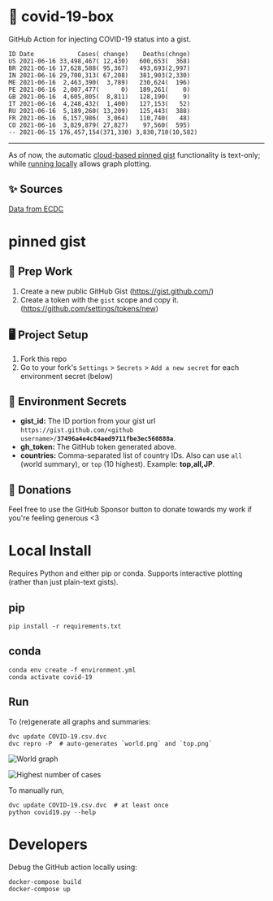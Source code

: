 # 🏥 covid-19-box

GitHub Action for injecting COVID-19 status into a gist.

```
ID Date            Cases( change)    Deaths(chnge)
US 2021-06-16 33,498,467( 12,430)   600,653(  368)
BR 2021-06-16 17,628,588( 95,367)   493,693(2,997)
IN 2021-06-16 29,700,313( 67,208)   381,903(2,330)
ME 2021-06-16  2,463,390(  3,789)   230,624(  196)
PE 2021-06-16  2,007,477(      0)   189,261(    0)
GB 2021-06-16  4,605,805(  8,811)   128,190(    9)
IT 2021-06-16  4,248,432(  1,400)   127,153(   52)
RU 2021-06-16  5,189,260( 13,209)   125,443(  388)
FR 2021-06-16  6,157,986(  3,064)   110,740(   48)
CO 2021-06-16  3,829,879( 27,827)    97,560(  595)
-- 2021-06-15 176,457,154(371,330) 3,830,710(10,582)
```

---

As of now, the automatic [cloud-based pinned gist](#pinned-gist) functionality is text-only;
while [running locally](#local-install) allows graph plotting.

## ✨ Sources

[Data from ECDC](https://www.ecdc.europa.eu/en/publications-data/download-todays-data-geographic-distribution-covid-19-cases-worldwide)

# pinned gist

## 🎒 Prep Work
1. Create a new public GitHub Gist (https://gist.github.com/)
1. Create a token with the `gist` scope and copy it. (https://github.com/settings/tokens/new)

## 🖥 Project Setup
1. Fork this repo
1. Go to your fork's `Settings` > `Secrets` > `Add a new secret` for each environment secret (below)

## 🤫 Environment Secrets
- **gist_id:** The ID portion from your gist url `https://gist.github.com/<github username>/`**`37496a4e4c84aed9711fbe3ec560888a`**.
- **gh_token:** The GitHub token generated above.
- **countries:** Comma-separated list of country IDs. Also can use `all` (world summary), or `top` (10 highest). Example: **top,all,JP**.

## 💸 Donations

Feel free to use the GitHub Sponsor button to donate towards my work if you're feeling generous <3

# Local Install

Requires Python and either pip or conda. Supports interactive plotting (rather than just plain-text gists).

## pip

```
pip install -r requirements.txt
```

## conda

```
conda env create -f environment.yml
conda activate covid-19
```

## Run

To (re)generate all graphs and summaries:

```
dvc update COVID-19.csv.dvc
dvc repro -P  # auto-generates `world.png` and `top.png`
```

![World graph](world.png)

![Highest number of cases](top.png)

To manually run,

```
dvc update COVID-19.csv.dvc  # at least once
python covid19.py --help
```

# Developers

Debug the GitHub action locally using:

```
docker-compose build
docker-compose up
```
